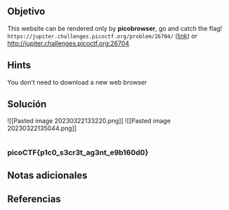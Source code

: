 ## Objetivo
This website can be rendered only by **picobrowser**, go and catch the flag! `https://jupiter.challenges.picoctf.org/problem/26704/` ([link](https://jupiter.challenges.picoctf.org/problem/26704/)) or http://jupiter.challenges.picoctf.org:26704

## Hints
You don't need to download a new web browser

## Solución
![[Pasted image 20230322133220.png]]
![[Pasted image 20230322135044.png]]
```bash

```

### picoCTF{p1c0_s3cr3t_ag3nt_e9b160d0}
## Notas adicionales
## Referencias
